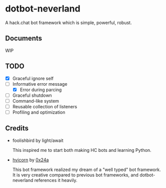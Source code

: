 # dotbot-neverland

A hack.chat bot framework which is simple, powerful, robust.

## Documents

WIP

## TODO

- [x] Graceful ignore self
- [ ] Informative error message
  - [x] Error during parcing 
- [ ] Graceful shutdown
- [ ] Command-like system
- [ ] Reusable collection of listeners
- [ ] Profiling and optimization

## Credits

- foolishbird by light/await

  This inspired me to start both making HC bots and learning Python.

- [hvicorn](https://github.com/Hiyoteam/hvicorn) by [0x24a](https://github.com/0x24a)

  This bot framework realized my dream of a "well typed" bot framework. It is very creative compared to previous bot frameworks, and dotbot-neverland references it heavily.
